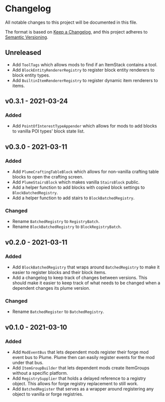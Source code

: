 # Changelog
All notable changes to this project will be documented in this file.

The format is based on [Keep a Changelog](https://keepachangelog.com/en/1.0.0/),
and this project adheres to [Semantic Versioning](https://semver.org/spec/v2.0.0.html).

## Unreleased
- Add `ToolTags` which allows mods to find if an ItemStack contains a tool.
- Add `BlockEntityRendererRegistry` to register block entity renderers to block
  entity types.
- Add `BuiltinItemRendererRegistry` to register dynamic item renderers to items.

## v0.3.1 - 2021-03-24
### Added
- Add `PointOfInterestTypeAppender` which allows for mods to add blocks to
  vanilla POI types' block state list.

## v0.3.0 - 2021-03-11
### Added
- Add `PlumeCraftingTableBlock` which allows for non-vanilla crafting table
  blocks to open the crafting screen.
- Add `PlumeStairsBlock` which makes vanilla `StairsBlock` public.
- Add a helper function to add blocks with copied block settings to
  `BlockBatchedRegistry`.
- Add a helper function to add stairs to `BlockBatchedRegistry`.

### Changed
- Rename `BatchedRegistry` to `RegistryBatch`.
- Rename `BlockBatchedRegistry` to `BlockRegistryBatch`.

## v0.2.0 - 2021-03-11
### Added
- Add `BlockBatchedRegistry` that wraps around `BatchedRegistry` to make it 
  easier to register blocks and their block items.
- Add a changelog to keep track of changes between versions. This should make
  it easier to keep track of what needs to be changed when a dependent changes
  its plume version.

### Changed
- Rename `BatchedRegister` to `BatchedRegistry`.

## v0.1.0 - 2021-03-10
### Added
- Add `ModEventBus` that lets dependent mods register their forge mod event bus
  to Plume. Plume then can easily register events for the mod under that bus.
- Add `ItemGroupBuilder` that lets dependent mods create ItemGroups without a
  specific platform.
- Add `RegistrySupplier` that holds a delayed reference to a registry object.
  This allows for forge registry replacement to still work.
- Add `BatchedRegister` that serves as a wrapper around registering any object
  to vanilla or forge registries.